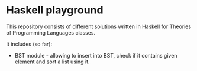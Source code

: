 # Haskell playground

This repository consists of different solutions written in Haskell for Theories of Programming Languages classes.

It includes (so far):
* BST module - allowing to insert into BST, check if it contains given element and sort a list using it.
